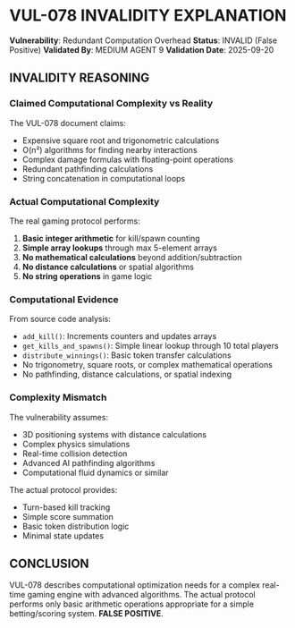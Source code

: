 # VUL-078 INVALIDITY EXPLANATION

**Vulnerability**: Redundant Computation Overhead
**Status**: INVALID (False Positive)
**Validated By**: MEDIUM AGENT 9
**Validation Date**: 2025-09-20

## INVALIDITY REASONING

### Claimed Computational Complexity vs Reality

The VUL-078 document claims:
- Expensive square root and trigonometric calculations
- O(n²) algorithms for finding nearby interactions
- Complex damage formulas with floating-point operations
- Redundant pathfinding calculations
- String concatenation in computational loops

### Actual Computational Complexity

The real gaming protocol performs:
1. **Basic integer arithmetic** for kill/spawn counting
2. **Simple array lookups** through max 5-element arrays
3. **No mathematical calculations** beyond addition/subtraction
4. **No distance calculations** or spatial algorithms
5. **No string operations** in game logic

### Computational Evidence

From source code analysis:
- `add_kill()`: Increments counters and updates arrays
- `get_kills_and_spawns()`: Simple linear lookup through 10 total players
- `distribute_winnings()`: Basic token transfer calculations
- No trigonometry, square roots, or complex mathematical operations
- No pathfinding, distance calculations, or spatial indexing

### Complexity Mismatch

The vulnerability assumes:
- 3D positioning systems with distance calculations
- Complex physics simulations
- Real-time collision detection
- Advanced AI pathfinding algorithms
- Computational fluid dynamics or similar

The actual protocol provides:
- Turn-based kill tracking
- Simple score summation
- Basic token distribution logic
- Minimal state updates

## CONCLUSION

VUL-078 describes computational optimization needs for a complex real-time gaming engine with advanced algorithms. The actual protocol performs only basic arithmetic operations appropriate for a simple betting/scoring system. **FALSE POSITIVE**.